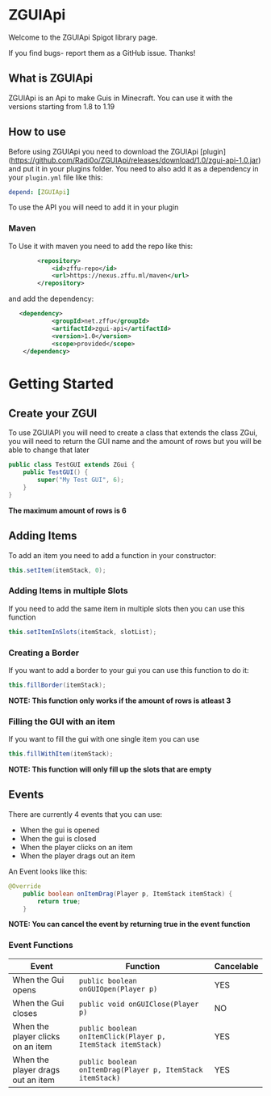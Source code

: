 # ZGUIApi
Welcome to the ZGUIApi Spigot library page.

If you find bugs- report them as a GitHub issue. Thanks!

## What is ZGUIApi
ZGUIApi is an Api to make Guis in Minecraft.
You can use it with the versions starting from 1.8 to 1.19

## How to use
Before using ZGUIApi you need to download the ZGUIApi [plugin] (https://github.com/Radi0o/ZGUIApi/releases/download/1.0/zgui-api-1.0.jar) and put it in your plugins folder.
You need to also add it as a dependency in your `plugin.yml` file like this:
``` yml
depend: [ZGUIApi]
```

To use the API you will need to add it in your plugin

### Maven
To Use it with maven you need to add the repo like this:
```xml
        <repository>
            <id>zffu-repo</id>
            <url>https://nexus.zffu.ml/maven</url>
        </repository>
```

and add the dependency:
```xml
   <dependency>
            <groupId>net.zffu</groupId>
            <artifactId>zgui-api</artifactId>
            <version>1.0</version>
            <scope>provided</scope>
    </dependency>
```

# Getting Started
## Create your ZGUI
To use ZGUIAPI you will need to create a class that extends the class ZGui, you will need to return the GUI name and the amount of rows but you will be able to change that later

```java
public class TestGUI extends ZGui {
    public TestGUI() {
        super("My Test GUI", 6);
    }
}
```


**The maximum amount of rows is 6**

## Adding Items
To add an item you need to add a function in your constructor:

```java
this.setItem(itemStack, 0);
```
### Adding Items in multiple Slots
If you need to add the same item in multiple slots then you can use this function

```java
this.setItemInSlots(itemStack, slotList);
```
### Creating a Border 
If you want to add a border to your gui you can use this function to do it:

```java
this.fillBorder(itemStack);
```

**NOTE: This function only works if the amount of rows is atleast 3**

### Filling the GUI with an item
If you want to fill the gui with one single item you can use

```java
this.fillWithItem(itemStack);
```

**NOTE: This function will only fill up the slots that are empty**

## Events
There are currently 4 events that you can use:
* When the gui is opened
* When the gui is closed
* When the player clicks on an item
* When the player drags out an item

An Event looks like this:

```java
@Override
    public boolean onItemDrag(Player p, ItemStack itemStack) {
        return true;
    }
```

**NOTE: You can cancel the event by returning true in the event function**

### Event Functions
| Event| Function| Cancelable |
| ----------- | ----------- | ----------- |
| When the Gui opens | ```public boolean onGUIOpen(Player p) ``` | YES |
| When the Gui closes| ```public void onGUIClose(Player p) ``` | NO |
| When the player clicks on an item | ```public boolean onItemClick(Player p, ItemStack itemStack) ``` | YES |
| When the player drags out an item | ```public boolean onItemDrag(Player p, ItemStack itemStack) ``` | YES |
